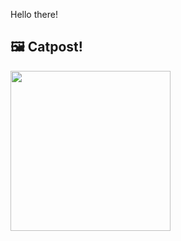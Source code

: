 Hello there!



## 🖼️ Catpost!

<sub>
    <img src="https://cdn2.thecatapi.com/images/182.jpg" height="256">
</sub>


